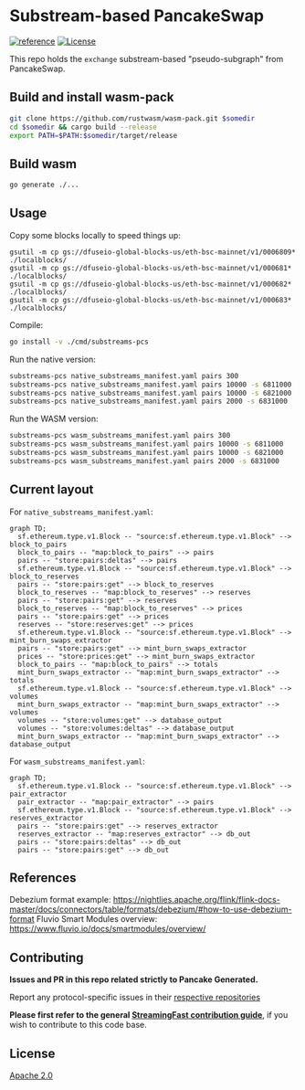 # Substream-based PancakeSwap
[![reference](https://img.shields.io/badge/godoc-reference-5272B4.svg?style=flat-square)](https://pkg.go.dev/github.com/streamingfast/substream-pancakeswap)
[![License](https://img.shields.io/badge/License-Apache%202.0-blue.svg)](https://opensource.org/licenses/Apache-2.0)

This repo holds the `exchange` substream-based "pseudo-subgraph" from PancakeSwap.

## Build and install wasm-pack
```bash
git clone https://github.com/rustwasm/wasm-pack.git $somedir
cd $somedir && cargo build --release
export PATH=$PATH:$somedir/target/release
```

## Build wasm
```bash
go generate ./...
```

## Usage

Copy some blocks locally to speed things up:

```
gsutil -m cp gs://dfuseio-global-blocks-us/eth-bsc-mainnet/v1/0006809* ./localblocks/
gsutil -m cp gs://dfuseio-global-blocks-us/eth-bsc-mainnet/v1/000681* ./localblocks/
gsutil -m cp gs://dfuseio-global-blocks-us/eth-bsc-mainnet/v1/000682* ./localblocks/
gsutil -m cp gs://dfuseio-global-blocks-us/eth-bsc-mainnet/v1/000683* ./localblocks/
```

Compile:

```bash
go install -v ./cmd/substreams-pcs
```

Run the native version:

```bash
substreams-pcs native_substreams_manifest.yaml pairs 300
substreams-pcs native_substreams_manifest.yaml pairs 10000 -s 6811000
substreams-pcs native_substreams_manifest.yaml pairs 10000 -s 6821000
substreams-pcs native_substreams_manifest.yaml pairs 2000 -s 6831000
```

Run the WASM version:

```bash
substreams-pcs wasm_substreams_manifest.yaml pairs 300
substreams-pcs wasm_substreams_manifest.yaml pairs 10000 -s 6811000
substreams-pcs wasm_substreams_manifest.yaml pairs 10000 -s 6821000
substreams-pcs wasm_substreams_manifest.yaml pairs 2000 -s 6831000
```


## Current layout

For `native_substreams_manifest.yaml`:

```mermaid
graph TD;
  sf.ethereum.type.v1.Block -- "source:sf.ethereum.type.v1.Block" --> block_to_pairs
  block_to_pairs -- "map:block_to_pairs" --> pairs
  pairs -- "store:pairs:deltas" --> pairs
  sf.ethereum.type.v1.Block -- "source:sf.ethereum.type.v1.Block" --> block_to_reserves
  pairs -- "store:pairs:get" --> block_to_reserves
  block_to_reserves -- "map:block_to_reserves" --> reserves
  pairs -- "store:pairs:get" --> reserves
  block_to_reserves -- "map:block_to_reserves" --> prices
  pairs -- "store:pairs:get" --> prices
  reserves -- "store:reserves:get" --> prices
  sf.ethereum.type.v1.Block -- "source:sf.ethereum.type.v1.Block" --> mint_burn_swaps_extractor
  pairs -- "store:pairs:get" --> mint_burn_swaps_extractor
  prices -- "store:prices:get" --> mint_burn_swaps_extractor
  block_to_pairs -- "map:block_to_pairs" --> totals
  mint_burn_swaps_extractor -- "map:mint_burn_swaps_extractor" --> totals
  sf.ethereum.type.v1.Block -- "source:sf.ethereum.type.v1.Block" --> volumes
  mint_burn_swaps_extractor -- "map:mint_burn_swaps_extractor" --> volumes
  volumes -- "store:volumes:get" --> database_output
  volumes -- "store:volumes:deltas" --> database_output
  mint_burn_swaps_extractor -- "map:mint_burn_swaps_extractor" --> database_output
```

For `wasm_substreams_manifest.yaml`:

```mermaid
graph TD;
  sf.ethereum.type.v1.Block -- "source:sf.ethereum.type.v1.Block" --> pair_extractor
  pair_extractor -- "map:pair_extractor" --> pairs
  sf.ethereum.type.v1.Block -- "source:sf.ethereum.type.v1.Block" --> reserves_extractor
  pairs -- "store:pairs:get" --> reserves_extractor
  reserves_extractor -- "map:reserves_extractor" --> db_out
  pairs -- "store:pairs:deltas" --> db_out
  pairs -- "store:pairs:get" --> db_out
```

## References

Debezium format example: https://nightlies.apache.org/flink/flink-docs-master/docs/connectors/table/formats/debezium/#how-to-use-debezium-format
Fluvio Smart Modules overview: https://www.fluvio.io/docs/smartmodules/overview/



## Contributing

**Issues and PR in this repo related strictly to Pancake Generated.**

Report any protocol-specific issues in their
[respective repositories](https://github.com/streamingfast/streamingfast#protocols)

**Please first refer to the general
[StreamingFast contribution guide](https://github.com/streamingfast/streamingfast/blob/master/CONTRIBUTING.md)**,
if you wish to contribute to this code base.

## License

[Apache 2.0](LICENSE)
